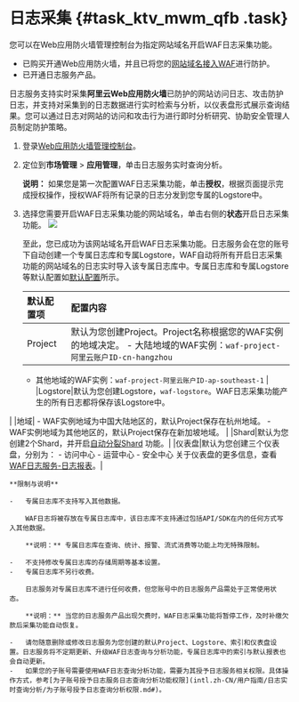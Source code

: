 # 日志采集 {#task_ktv_mwm_qfb .task}

您可以在Web应用防火墙管理控制台为指定网站域名开启WAF日志采集功能。

-   已购买开通Web应用防火墙，并且已将您的[网站域名接入WAF](../../../../intl.zh-CN/快速入门/概述.md#)进行防护。
-   已开通日志服务产品。

日志服务支持实时采集**阿里云Web应用防火墙**已防护的网站访问日志、攻击防护日志，并支持对采集到的日志数据进行实时检索与分析，以仪表盘形式展示查询结果。您可以通过日志对网站的访问和攻击行为进行即时分析研究、协助安全管理人员制定防护策略。

1.  登录[Web应用防火墙管理控制台](https://yundun.console.aliyun.com/?p=waf)。 
2.  定位到**市场管理** \> **应用管理**，单击日志服务实时查询分析。 

    **说明：** 如果您是第一次配置WAF日志采集功能，单击**授权**，根据页面提示完成授权操作，授权WAF将所有记录的日志分发到您专属的Logstore中。

3.  选择您需要开启WAF日志采集功能的网站域名，单击右侧的**状态**开启日志采集功能。 ![](http://static-aliyun-doc.oss-cn-hangzhou.aliyuncs.com/assets/img/41223/154269653121272_zh-CN.png) 

    至此，您已成功为该网站域名开启WAF日志采集功能。日志服务会在您的账号下自动创建一个专属日志库和专属Logstore，WAF自动将所有开启日志采集功能的网站域名的日志实时导入该专属日志库中。专属日志库和专属Logstore等默认配置如[默认配置](#)所示。

    |默认配置项|配置内容|
    |:----|:---|
    |Project|默认为您创建Project。Project名称根据您的WAF实例的地域决定。    -   大陆地域的WAF实例：`waf-project-阿里云账户ID-cn-hangzhou`
    -   其他地域的WAF实例：`waf-project-阿里云账户ID-ap-southeast-1`
|
    |Logstore|默认为您创建Logstore，`waf-logstore`。WAF日志采集功能产生的所有日志都将保存该Logstore中。

|
    |地域|     -   WAF实例地域为中国大陆地区的，默认Project保存在杭州地域。
    -   WAF实例地域为其他地区的，默认Project保存在新加坡地域。
 |
    |Shard|默认为您创建2个Shard，并开启[自动分裂Shard](intl.zh-CN/用户指南/准备工作/操作Shard.md) 功能。|
    |仪表盘|默认为您创建三个仪表盘，分别为：    -   访问中心
    -   运营中心
    -   安全中心
关于仪表盘的更多信息，查看[WAF日志服务-日志报表](intl.zh-CN/用户指南/日志实时查询分析/日志报表.md#)。|

    **限制与说明**

    -   专属日志库不支持写入其他数据。

        WAF日志将被存放在专属日志库中，该日志库不支持通过包括API/SDK在内的任何方式写入其他数据。

        **说明：** 专属日志库在查询、统计、报警、流式消费等功能上均无特殊限制。

    -   不支持修改专属日志库的存储周期等基本设置。
    -   专属日志库不另行收费。

        日志服务对专属日志库不进行任何收费，但您账号中的日志服务产品需处于正常使用状态。

        **说明：** 当您的日志服务产品出现欠费时，WAF日志采集功能将暂停工作，及时补缴欠款后采集功能自动恢复。

    -   请勿随意删除或修改日志服务为您创建的默认Project、Logstore、索引和仪表盘设置。日志服务将不定期更新、升级WAF日志查询与分析功能，专属日志库中的索引与默认报表也会自动更新。
    -   如果您的子账号需要使用WAF日志查询分析功能，需要为其授予日志服务相关权限。具体操作方式，参考[为子账号授予日志服务日志查询分析功能权限](intl.zh-CN/用户指南/日志实时查询分析/为子账号授予日志查询分析权限.md#)。

